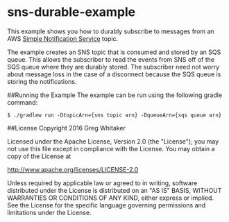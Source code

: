 sns-durable-example
===

This example shows you how to durably subscribe to messages from an AWS [Simple Notification Service](https://aws.amazon.com/sns/) topic.

The example creates an SNS topic that is consumed and stored by an SQS queue.  This allows the subscriber to read the events from SNS
off of the SQS queue where they are durably stored.  The subscriber need not worry about message loss in the case of a disconnect 
because the SQS queue is storing the notifications.

##Running the Example
The example can be run using the following gradle command:

```
$ ./gradlew run -DtopicArn={sns topic arn} -DqueueArn={sqs queue arn}
```

##License
Copyright 2016 Greg Whitaker

Licensed under the Apache License, Version 2.0 (the "License"); you may not use this file except in compliance with the License. You may obtain a copy of the License at

http://www.apache.org/licenses/LICENSE-2.0

Unless required by applicable law or agreed to in writing, software distributed under the License is distributed on an "AS IS" BASIS, WITHOUT WARRANTIES OR CONDITIONS OF ANY KIND, either express or implied. See the License for the specific language governing permissions and limitations under the License.
